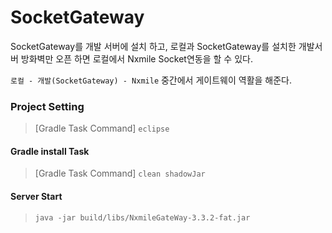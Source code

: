 # SocketGateway

SocketGateway를 개발 서버에 설치 하고, 로컬과 SocketGateway를 설치한 개발서버 방화벽만 오픈 하면 로컬에서 Nxmile Socket연동을 할 수 있다. 

```로컬 - 개발(SocketGateway) - Nxmile``` 중간에서 게이트웨이 역활을 해준다. 


### Project Setting 
> [Gradle Task Command] ```eclipse```

#### Gradle install Task 
> [Gradle Task Command] ```clean shadowJar```


#### Server Start
> ```java -jar build/libs/NxmileGateWay-3.3.2-fat.jar```


